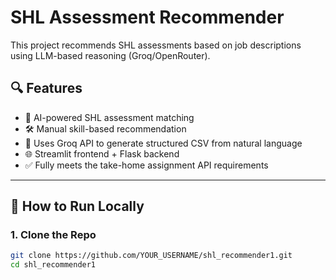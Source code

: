 # SHL Assessment Recommender

This project recommends SHL assessments based on job descriptions using LLM-based reasoning (Groq/OpenRouter).

## 🔍 Features

- 🔮 AI-powered SHL assessment matching
- 🛠️ Manual skill-based recommendation
- 🧠 Uses Groq API to generate structured CSV from natural language
- 🌐 Streamlit frontend + Flask backend
- ✅ Fully meets the take-home assignment API requirements

---

## 🚀 How to Run Locally

### 1. Clone the Repo

```bash
git clone https://github.com/YOUR_USERNAME/shl_recommender1.git
cd shl_recommender1
